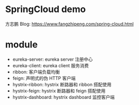 # SpringCloud demo

方志鹏 Blog: https://www.fangzhipeng.com/spring-cloud.html


# module

- eureka-server: eureka server 注册中心
- eureka-client: eureka client 服务消费
- ribbon: 客户端负载均衡
- feign: 声明式的伪 HTTP 客户端
- hystrix-ribbon: hystrix 断路器和 ribbon 搭配使用
- hystrix-feign: hystrix 断路器和 feign 搭配使用
- hystrix-dashboard: hystrix dashboard 监控客户端

